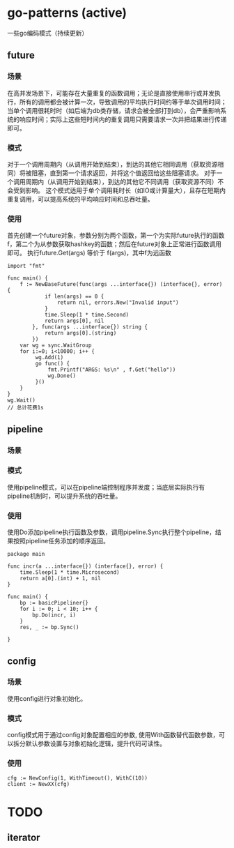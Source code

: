 # go-patterns (active)
一些go编码模式（持续更新）

## future
### 场景
在高并发场景下，可能存在大量重复的函数调用；无论是直接使用串行或并发执行，所有的调用都会被计算一次，导致调用的平均执行时间约等于单次调用时间；当单个调用很耗时时（如后端为db类存储，请求会被全部打到db），会严重影响系统的响应时间；实际上这些短时间内的重复调用只需要请求一次并把结果进行传递即可。
### 模式
对于一个调用周期内（从调用开始到结束），到达的其他它相同调用（获取资源相同）将被阻塞，直到第一个请求返回，并将这个值返回给这些阻塞请求。
对于一个调用周期内（从调用开始到结束），到达的其他它不同调用（获取资源不同）不会受到影响。
这个模式适用于单个调用耗时长（如IO或计算量大），且存在短期内重复调用，可以提高系统的平均响应时间和总吞吐量。
### 使用
首先创建一个future对象，参数分别为两个函数，第一个为实际future执行的函数f，第二个为从参数获取hashkey的函数；然后在future对象上正常进行函数调用即可。
执行future.Get(args) 等价于 f(args)，其中f为远函数
```
import "fmt"

func main() {
    f := NewBaseFuture(func(args ...interface{}) (interface{}, error) {
            if len(args) == 0 {
                return nil, errors.New("Invalid input")
            }
            time.Sleep(1 * time.Second)
            return args[0], nil
        }, func(args ...interface{}) string {
            return args[0].(string)
        })
    var wg = sync.WaitGroup
    for i:=0; i<10000; i++ {
         wg.Add(1)
         go func() {
             fmt.Printf("ARGS: %s\n" , f.Get("hello"))
             wg.Done()
         }()
    }
}
wg.Wait()
// 总计花费1s
```

## pipeline
### 场景

### 模式
使用pipeline模式，可以在pipeline端控制程序并发度；当底层实际执行有pipeline机制时，可以提升系统的吞吐量。
### 使用
使用Do添加pipeline执行函数及参数，调用pipeline.Sync执行整个pipeline，结果按照pipeline任务添加的顺序返回。
```
package main

func incr(a ...interface{}) (interface{}, error) {
	time.Sleep(1 * time.Microsecond)
	return a[0].(int) + 1, nil
}

func main() {
	bp := basicPipeliner{}
	for i := 0; i < 10; i++ {
		bp.Do(incr, i)
	}
	res, _ := bp.Sync()

}
```

## config
### 场景
使用config进行对象初始化。
### 模式
config模式用于通过config对象配置相应的参数, 使用With函数替代函数参数，可以拆分默认参数设置与对象初始化逻辑，提升代码可读性。
### 使用

```
cfg := NewConfig(1, WithTimeout(), WithC(10))
client := NewXX(cfg)
```

# TODO
## iterator